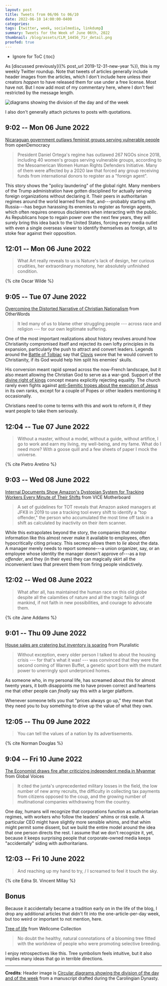 ```yaml
---
layout: post
title: Tweets from 06/06 to 06/10
date: 2022-06-10 14:00:00-0400
categories:
tags: [twitter, week, socialmedia, linkdump]
summary: Tweets for the Week of June 06th, 2022
thumbnail: /blog/assets/CLM_14456_71r_detail.png
proofed: true
---
```


* Ignore for ToC
{:toc}

As [discussed previously]({% post_url 2019-12-31-new-year %}), this is my weekly Twitter roundup.  Note that tweets of articles generally include header images from the articles, which I don't include here unless their creators *happen* to have released them for use under a free license.  Most have not.  But I now add most of my commentary here, where I don't feel restricted by the message length.

![diagrams showing the division of the day and of the week](/blog/assets/CLM_14456_71r_detail.png "diagrams showing the division of the day and of the week")

I also don't generally attach pictures to posts with quotations.

## 9:02 -- Mon 06 June 2022

[<i class="fab fa-twitter-square"></i>](https://jcolag.github.io/twitter/1533796347933077509) [Nicaraguan government outlaws feminist groups serving vulnerable people](https://www.opendemocracy.net/en/5050/nicaragua-feminist-women-human-rights-banned/) from openDemocracy

 > President Daniel Ortega's regime has outlawed 267 NGOs since 2018, including 40 women's groups serving vulnerable groups, according to the Mesoamerican Women Human Rights Defenders Initiative.  Many of them were affected by a 2020 law that forced any group receiving funds from international donors to register as a "foreign agent".

This story shows the "policy laundering" of the global right.  Many members of the Trump administration have gotten disciplined for actually serving foreign organizations without declaring it.  Their peers in authoritarian regimes around the world learned from that, and---probably starting with Russia---has begun harassing its enemies to register as foreign agents, which often requires onerous disclaimers when interacting with the public.  As Republicans hope to regain power over the next few years, they will surely bring this idea back to the United States, forcing every media outlet with even a single overseas viewer to identify themselves as foreign, all to stoke fear against their opposition.

## 12:01 -- Mon 06 June 2022

[<i class="fab fa-twitter-square"></i>](https://jcolag.github.io/twitter/1533841394959208449)

 > What Art really reveals to us is Nature's lack of design, her curious crudities, her extraordinary monotony, her absolutely unfinished condition.

{% cite Oscar Wilde %}

## 9:05 -- Tue 07 June 2022

[<i class="fab fa-twitter-square"></i>](https://jcolag.github.io/twitter/1534159490395869184) [Overcoming the Distorted Narrative of Christian Nationalism](https://otherwords.org/overcoming-the-distorted-narrative-of-christian-nationalism/) from OtherWords

 > It led many of us to blame other struggling people --- across race and religion --- for our own legitimate suffering.

One of the most important realizations about history revolves around how Christianity compromised itself and rejected its own lofty principles in its expansion, particularly the push to attract and convert leaders.  Legends around the [Battle of Tolbiac](https://en.wikipedia.org/wiki/Battle_of_Tolbiac) say that [Clovis](https://en.wikipedia.org/wiki/Clovis_I) swore that he would convert to Christianity, if its God would help him split his enemies' skulls.

His conversion meant rapid spread across the now-French landscape, but it also meant allowing the Christian God to serve as a war-god.  Support of the [divine right of kings](https://en.wikipedia.org/wiki/Divine_right_of_kings) concept means explicitly rejecting equality.  The church rarely even fights against [anti-Semitic tropes about the execution of Jesus](https://en.wikipedia.org/wiki/Jewish_deicide) in its own ranks, except for a couple of Popes or other leaders mentioning it occasionally.

Christians need to come to terms with this and work to reform it, if they want people to take them seriously.

## 12:04 -- Tue 07 June 2022

[<i class="fab fa-twitter-square"></i>](https://jcolag.github.io/twitter/1534204537006788608)

 > Without a master, without a model, without a guide, without artifice, I go to work and earn my living, my well-being, and my fame. What do I need more? With a goose quill and a few sheets of paper I mock the universe.

{% cite Pietro Aretino %}

## 9:03 -- Wed 08 June 2022

[<i class="fab fa-twitter-square"></i>](https://jcolag.github.io/twitter/1534521374378586115) [Internal Documents Show Amazon's Dystopian System for Tracking Workers Every Minute of Their Shifts](https://www.vice.com/en/article/5dgn73/internal-documents-show-amazons-dystopian-system-for-tracking-workers-every-minute-of-their-shifts) from VICE Motherboard

 > A set of guidelines for TOT reveals that Amazon asked managers at JFK8 in 2019 to use a tracking tool every shift to identify a "top offender," the person who accumulated the most time off task in a shift as calculated by inactivity on their item scanner.

While this extrapolates beyond the story, the companies that monitor information like this almost never make it available to employees, often hypocritically citing privacy.  This secrecy allows them to *lie* about the data.  A manager merely needs to report someone---a union organizer, say, or an employee whose identity the manager doesn't approve of---as a *top offender*, and they (in their eyes) they can magically skirt all the inconvenient laws that prevent them from firing people vindictively.

## 12:02 -- Wed 08 June 2022

[<i class="fab fa-twitter-square"></i>](https://jcolag.github.io/twitter/1534566421182685187)

 > What after all, has maintained the human race on this old globe despite all the calamities of nature and all the tragic failings of mankind, if not faith in new possibilities, and courage to advocate them.

{% cite Jane Addams %}

## 9:01 -- Thu 09 June 2022

[<i class="fab fa-twitter-square"></i>](https://jcolag.github.io/twitter/1534883258999001089) [House sales are cratering but inventory is soaring](https://pluralistic.net/2022/06/02/residential-casino/#asset-or-shelter) from Pluralistic

 > Without exception, every older person I talked to about the housing crisis --- for that's what it was! --- was convinced that they were the second coming of Warren Buffet, a genetic sport born with the mutant power to unerringly spot underpriced homes.

As someone who, in my personal life, has screamed about this for almost twenty years, it both disappoints me to have proven correct and heartens me that other people can *finally* say this with a larger platform.

Whenever someone tells you that "prices always go up," they mean that they need you to buy something to drive up the value of what they own.

## 12:05 -- Thu 09 June 2022

[<i class="fab fa-twitter-square"></i>](https://jcolag.github.io/twitter/1534929564203352065)

 > You can tell the values of a nation by its advertisements.

{% cite Norman Douglas %}

## 9:04 -- Fri 10 June 2022

[<i class="fab fa-twitter-square"></i>](https://jcolag.github.io/twitter/1535246401810190337) [The Economist draws fire after criticizing independent media in Myanmar](https://globalvoices.org/2022/06/01/the-economist-draws-fire-after-criticizing-independent-media-in-myanmar/) from Global Voices

 > It cited the junta's unprecedented military losses in the field, the low number of new army recruits, the difficulty in collecting tax payments from citizens opposed to the coup, and the growing number of multinational companies withdrawing from the country.

One day, humans will recognize that corporations function as authoritarian regimes, with workers who follow the leaders' whims or risk exile.  A particular CEO might have slightly more sensible whims, and that whim might permit some dissent, but we build the entire model around the idea that one person directs the rest.  I assume that we don't recognize it, yet, because it keeps surprising people that corporate-owned media keeps "accidentally" siding with authoritarians.

## 12:03 -- Fri 10 June 2022

[<i class="fab fa-twitter-square"></i>](https://jcolag.github.io/twitter/1535291448731607041)

 > And reaching up my hand to try, / I screamed to feel it touch the sky.

{% cite Edna St. Vincent Millay %}

## Bonus

Because it accidentally became a tradition early on in the life of the blog, I drop any additional articles that didn't fit into the one-article-per-day week, but too weird or important to not mention, here.

<i class="fas fa-square"></i> [Tree of life](https://wellcomecollection.org/articles/YpR6CREAACEAl6am) from Wellcome Collection

 > No doubt the healthy, natural connotations of a blooming tree fitted with the worldview of people who were promoting selective breeding.

I enjoy retrospectives like this.  Tree symbolism feels intuitive, but it also implies many ideas that go in terrible directions.

* * *

**Credits**:  Header image is [Circular diagrams showing the division of the day and of the week](https://commons.wikimedia.org/wiki/File:CLM_14456_71r_detail.jpg) from a manuscript drafted during the Carolingian Dynasty.
